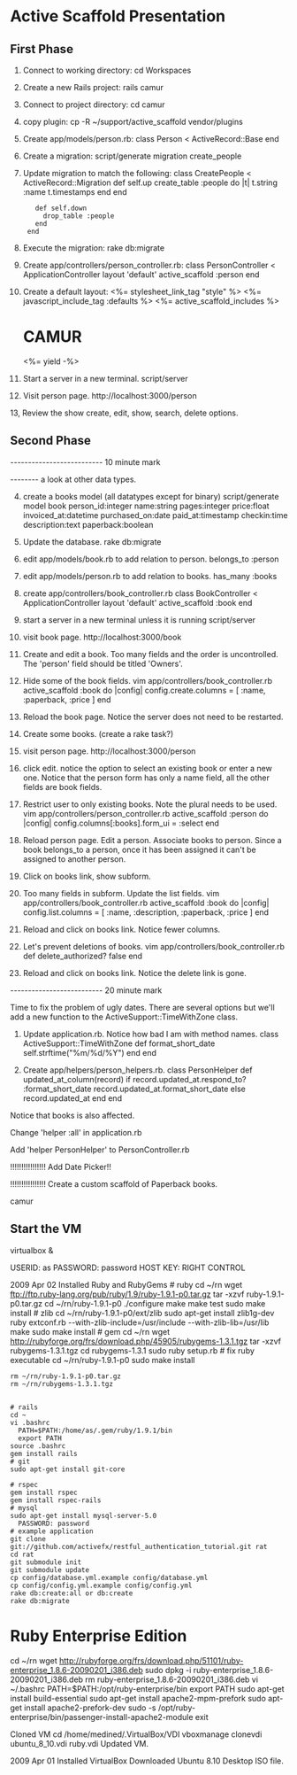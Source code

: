 # Active Scaffold Presentation

## First Phase

1. Connect to working directory:
        cd Workspaces

2. Create a new Rails project:
        rails camur

3. Connect to project directory:
        cd camur

4. copy plugin:
        cp -R ~/support/active_scaffold vendor/plugins

5. Create app/models/person.rb:
        class Person < ActiveRecord::Base
        end

6. Create a migration:
        script/generate migration create_people

7. Update migration to match the following:
        class CreatePeople < ActiveRecord::Migration
          def self.up
            create_table :people do |t|
              t.string :name
              t.timestamps
            end
          end
        
          def self.down
            drop_table :people
          end
        end

8. Execute the migration:
        rake db:migrate

9. Create app/controllers/person_controller.rb:
        class PersonController < ApplicationController
          layout 'default'
          active_scaffold :person
        end

10. Create a default layout:
        <!DOCTYPE html PUBLIC "-//W3C//DTD XHTML 1.0 Transitional//EN" "http://www.w3.org/TR/xhtml1/DTD/xhtml1-transitional.dtd">
        <html xmlns="http://www.w3.org/1999/xhtml">
        <head>
          <meta http-equiv="Content-Type" content="text/html;.  charset=iso-8859-1" />
          <meta http-equiv="Content-Language" content="en-us" />
          <title>Presentation</title>
          <%= stylesheet_link_tag "style" %>
          <%= javascript_include_tag :defaults %>
          <%= active_scaffold_includes %>
        </head>
        <body id="page">
          <div id="container">
          <div id="header">
            <h1>CAMUR</h1>
          </div>
          <div id="content">
            <%= yield -%>
          </div>
          <div id="sidebar"></div>
          </div>
        </body>
        </html>

11. Start a server in a new terminal.
        script/server

12. Visit person page.
        http://localhost:3000/person

13, Review the show create, edit, show, search, delete options.

## Second Phase 
  
-------------------------- 10 minute mark

-------- a look at other data types.

4. create a books model (all datatypes except for binary)
script/generate model book person_id:integer name:string pages:integer price:float invoiced_at:datetime purchased_on:date paid_at:timestamp checkin:time description:text paperback:boolean

5. Update the database.
rake db:migrate

6. edit app/models/book.rb to add relation to person.
belongs_to :person

7. edit app/models/person.rb to add relation to books.
has_many :books

8. create app/controllers/book_controller.rb
class BookController < ApplicationController
  layout 'default'
  active_scaffold :book
end

9. start a server in a new terminal unless it is running
script/server

10. visit book page.
http://localhost:3000/book

11. Create and edit a book. Too many fields and the order is uncontrolled.
The 'person' field should be titled 'Owners'.

12. Hide some of the book fields.
vim app/controllers/book_controller.rb
  active_scaffold :book do |config|
    config.create.columns = [ :name, :paperback, :price ]
  end

13. Reload the book page. Notice the server does not need to be restarted.

14. Create some books. (create a rake task?)

15. visit person page.
http://localhost:3000/person

16. click edit. notice the option to select an existing book or 
enter a new one. Notice that the person form
has only a name field, all the other fields are book fields.

17. Restrict user to only existing books. Note the plural needs to be used.
vim app/controllers/person_controller.rb
  active_scaffold :person do |config|
    config.columns[:books].form_ui = :select
  end

18. Reload person page. Edit a person. Associate books to person. Since
a book belongs_to a person, once it has been assigned it can't be 
assigned to another person.

19. Click on books link, show subform. 
20. Too many fields in subform. Update the list fields.
vim app/controllers/book_controller.rb
  active_scaffold :book do |config|
    config.list.columns = [ :name, :description, :paperback, :price ]
  end

21. Reload and click on books link. Notice fewer columns.

22. Let's prevent deletions of books.
vim app/controllers/book_controller.rb
  def delete_authorized?
    false
  end

23. Reload and click on books link. Notice the delete link is gone.

-------------------------- 20 minute mark

Time to fix the problem of ugly dates. There are several options
but we'll add a new function to the ActiveSupport::TimeWithZone class.

1. Update application.rb. Notice how bad I am with method names.
class ActiveSupport::TimeWithZone
  def format_short_date
    self.strftime("%m/%d/%Y")
  end
end

2. Create app/helpers/person_helpers.rb. 
class PersonHelper
  def updated_at_column(record)
    if record.updated_at.respond_to? :format_short_date
      record.updated_at.format_short_date
    else
      record.updated_at
    end
  end

Notice that books is also affected.

Change 'helper :all' in application.rb

Add 'helper PersonHelper' to PersonController.rb

!!!!!!!!!!!!!!!! Add Date Picker!!

!!!!!!!!!!!!!!!! Create a custom scaffold of Paperback books.

camur




Start the VM
-------------
virtualbox &

  USERID: as
  PASSWORD: password
  HOST KEY: RIGHT CONTROL


2009 Apr 02
  Installed Ruby and RubyGems
     # ruby
    cd ~/rn
    wget ftp://ftp.ruby-lang.org/pub/ruby/1.9/ruby-1.9.1-p0.tar.gz
    tar -xzvf ruby-1.9.1-p0.tar.gz
    cd ~/rn/ruby-1.9.1-p0
    ./configure
    make
    make test
    sudo make install
    # zlib
    cd ~/rn/ruby-1.9.1-p0/ext/zlib
    sudo apt-get install zlib1g-dev
    ruby extconf.rb --with-zlib-include=/usr/include --with-zlib-lib=/usr/lib
    make
    sudo make install
    # gem
    cd ~/rn
    wget http://rubyforge.org/frs/download.php/45905/rubygems-1.3.1.tgz
    tar -xzvf rubygems-1.3.1.tgz
    cd rubygems-1.3.1
    sudo ruby setup.rb
    # fix ruby executable
    cd ~/rn/ruby-1.9.1-p0
    sudo make install

    rm ~/rn/ruby-1.9.1-p0.tar.gz
    rm ~/rn/rubygems-1.3.1.tgz


    # rails
    cd ~
    vi .bashrc
      PATH=$PATH:/home/as/.gem/ruby/1.9.1/bin
      export PATH
    source .bashrc
    gem install rails
    # git
    sudo apt-get install git-core

    # rspec
    gem install rspec
    gem install rspec-rails
    # mysql
    sudo apt-get install mysql-server-5.0
      PASSWORD: password
    # example application
    git clone git://github.com/activefx/restful_authentication_tutorial.git rat
    cd rat
    git submodule init
    git submodule update
    cp config/database.yml.example config/database.yml
    cp config/config.yml.example config/config.yml
    rake db:create:all or db:create
    rake db:migrate

  # Ruby Enterprise Edition
  cd ~/rn
  wget http://rubyforge.org/frs/download.php/51101/ruby-enterprise_1.8.6-20090201_i386.deb
  sudo dpkg -i ruby-enterprise_1.8.6-20090201_i386.deb
  rm ruby-enterprise_1.8.6-20090201_i386.deb
  vi ~/.bashrc
    PATH=$PATH:/opt/ruby-enterprise/bin
    export PATH
  sudo apt-get install build-essential
  sudo apt-get install apache2-mpm-prefork
  sudo apt-get install apache2-prefork-dev
  sudo -s
  /opt/ruby-enterprise/bin/passenger-install-apache2-module
  exit

    
  Cloned VM
    cd /home/medined/.VirtualBox/VDI
    vboxmanage clonevdi ubuntu_8_10.vdi ruby.vdi
  Updated VM.

2009 Apr 01
  Installed VirtualBox
  Downloaded Ubuntu 8.10 Desktop ISO file.


